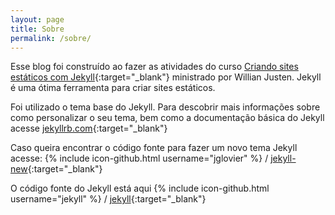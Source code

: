 ```yaml
---
layout: page
title: Sobre
permalink: /sobre/
---
```


Esse blog foi construído ao fazer as atividades do curso [Criando sites estáticos com Jekyll](http://willianjusten.teachable.com/courses/criando-sites-estaticos-com-jekyll){:target="_blank"} ministrado por Willian Justen. Jekyll é uma ótima ferramenta para criar sites estáticos.

Foi utilizado o tema base do Jekyll. Para descobrir mais informações sobre como personalizar o seu tema, bem como a documentação básica do Jekyll acesse [jekyllrb.com](http://jekyllrb.com/){:target="_blank"}

Caso queira encontrar o código fonte para fazer um novo tema Jekyll acesse:
{% include icon-github.html username="jglovier" %} /
[jekyll-new](https://github.com/jglovier/jekyll-new){:target="_blank"}

O código fonte do Jekyll está aqui
{% include icon-github.html username="jekyll" %} /
[jekyll](https://github.com/jekyll/jekyll){:target="_blank"}
